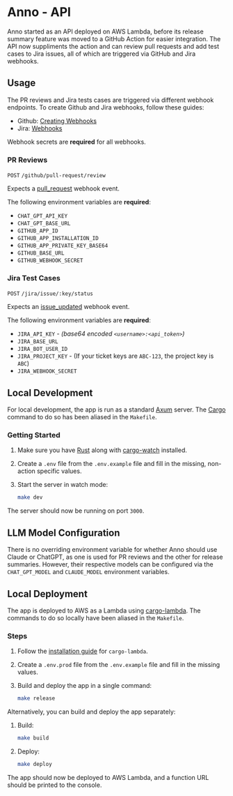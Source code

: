 # **Anno - API**

Anno started as an API deployed on AWS Lambda, before its release summary feature was moved to a GitHub Action for easier integration. The API now suppliments the action and can review pull requests and add test cases to Jira issues, all of which are triggered via GitHub and Jira webhooks.

## **Usage**

The PR reviews and Jira tests cases are triggered via different webhook endpoints. To create Github and Jira webhooks, follow these guides:
- Github: [Creating Webhooks](https://docs.github.com/en/developers/webhooks-and-events/creating-webhooks)
- Jira: [Webhooks](https://developer.atlassian.com/server/jira/platform/webhooks/)

Webhook secrets are **required** for all webhooks.

### PR Reviews
`POST` `/github/pull-request/review`

Expects a [pull_request](https://docs.github.com/en/webhooks/webhook-events-and-payloads#pull_request) webhook event.

The following environment variables are **required**:

- `CHAT_GPT_API_KEY`
- `CHAT_GPT_BASE_URL`
- `GITHUB_APP_ID`
- `GITHUB_APP_INSTALLATION_ID`
- `GITHUB_APP_PRIVATE_KEY_BASE64`
- `GITHUB_BASE_URL`
- `GITHUB_WEBHOOK_SECRET`

### Jira Test Cases
`POST` `/jira/issue/:key/status`

Expects an [issue_updated](https://developer.atlassian.com/cloud/jira/platform/webhooks/#issue-webhooks) webhook event.

The following environment variables are **required**:

- `JIRA_API_KEY` - _(base64 encoded `<username>:<api_token>`)_
- `JIRA_BASE_URL`
- `JIRA_BOT_USER_ID`
- `JIRA_PROJECT_KEY` - (If your ticket keys are `ABC-123`, the project key is `ABC`)
- `JIRA_WEBHOOK_SECRET`

## **Local Development**

For local development, the app is run as a standard [Axum](https://github.com/tokio-rs/axum) server. The [Cargo](https://doc.rust-lang.org/cargo/) command to do so has been aliased in the `Makefile`.

### **Getting Started**

1. Make sure you have [Rust](https://www.rust-lang.org/tools/install) along with [cargo-watch](https://github.com/watchexec/cargo-watch) installed.
2. Create a `.env` file from the `.env.example` file and fill in the missing, non-action specific values.
3. Start the server in watch mode:

    ```bash
    make dev
    ```

The server should now be running on port `3000`.

## **LLM Model Configuration**

There is no overriding environment variable for whether Anno should use Claude or ChatGPT, as one is used for PR reviews and the other for release summaries. However, their respective models can be configured via the `CHAT_GPT_MODEL` and `CLAUDE_MODEL` environment variables.

## **Local Deployment**

The app is deployed to AWS as a Lambda using [cargo-lambda](https://www.cargo-lambda.info/). The commands to do so locally have been aliased in the `Makefile`.

### **Steps**

1. Follow the [installation guide](https://www.cargo-lambda.info/guide/installation.html) for `cargo-lambda`.
2. Create a `.env.prod` file from the `.env.example` file and fill in the missing values.
3. Build and deploy the app in a single command:

    ```bash
    make release
    ```

Alternatively, you can build and deploy the app separately:

1. Build:

    ```bash
    make build
    ```
2. Deploy:

    ```bash
    make deploy
    ```

The app should now be deployed to AWS Lambda, and a function URL should be printed to the console.
